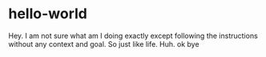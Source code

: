 # hello-world
Hey. I am not sure what am I doing exactly except following the instructions without any context and goal. So just like life. Huh. ok bye
